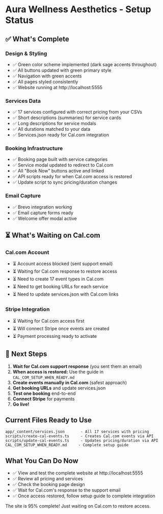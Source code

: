 # Aura Wellness Aesthetics - Setup Status

## ✅ What's Complete

### Design & Styling
- ✅ Green color scheme implemented (dark sage accents throughout)
- ✅ All buttons updated with green primary style
- ✅ Navigation with green accents
- ✅ All pages styled consistently
- ✅ Website running at http://localhost:5555

### Services Data
- ✅ 17 services configured with correct pricing from your CSVs
- ✅ Short descriptions (summaries) for service cards
- ✅ Long descriptions for service modals
- ✅ All durations matched to your data
- ✅ Services.json ready for Cal.com integration

### Booking Infrastructure
- ✅ Booking page built with service categories
- ✅ Service modal updated to redirect to Cal.com
- ✅ All "Book Now" buttons active and linked
- ✅ API scripts ready for when Cal.com access is restored
- ✅ Update script to sync pricing/duration changes

### Email Capture
- ✅ Brevo integration working
- ✅ Email capture forms ready
- ✅ Welcome offer modal active

## ⏳ What's Waiting on Cal.com

### Cal.com Account
- ⏳ Account access blocked (sent support email)
- ⏳ Waiting for Cal.com response to restore access
- ⏳ Need to create 17 event types in Cal.com
- ⏳ Need to get booking URLs for each service
- ⏳ Need to update services.json with Cal.com links

### Stripe Integration
- ⏳ Waiting for Cal.com access first
- ⏳ Will connect Stripe once events are created
- ⏳ Payment processing ready to activate

## 📝 Next Steps

1. **Wait for Cal.com support response** (you sent them an email)
2. **When access is restored:** Use the guide in `CAL_COM_SETUP_WHEN_READY.md`
3. **Create events manually in Cal.com** (safest approach)
4. **Get booking URLs** and update services.json
5. **Test one booking** end-to-end
6. **Connect Stripe** for payments
7. **Go live!**

## Current Files Ready to Use

```
app/_content/services.json       - All 17 services with pricing
scripts/create-cal-events.ts     - Creates Cal.com events via API
scripts/update-cal-events.ts     - Updates pricing/duration via API
CAL_COM_SETUP_WHEN_READY.md     - Complete setup guide
```

## What You Can Do Now

- ✅ View and test the complete website at http://localhost:5555
- ✅ Review all pricing and services
- ✅ Check the booking page design
- ✅ Wait for Cal.com's response to the support email
- ✅ Once access restored, follow setup guide to complete integration

The site is 95% complete! Just waiting on Cal.com to restore access.

